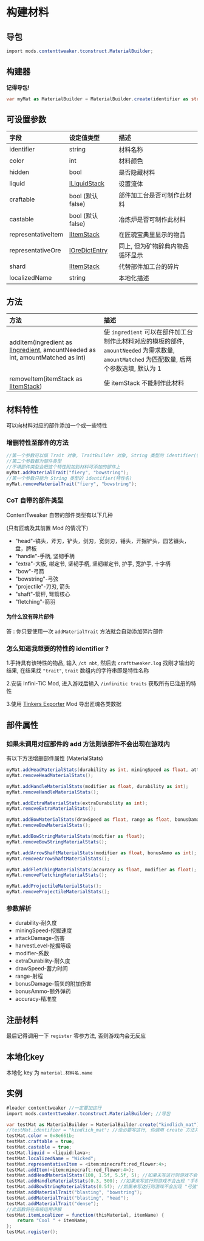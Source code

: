 # 构建材料

## 导包

```csharp
import mods.contenttweaker.tconstruct.MaterialBuilder;
```

## 构建器

**记得导包!**

```csharp
var myMat as MaterialBuilder = MaterialBuilder.create(identifier as string);
```

## 可设置参数

| 字段 | 设定值类型 | 描述 |
| :--- | :--- | :--- |
| identifier | string | 材料名称 |
| color | int | 材料颜色 |
| hidden | bool | 是否隐藏材料 |
| liquid | [ILiquidStack](https://docs.blamejared.com/1.12/en/Vanilla/Liquids/ILiquidStack/) | 设置流体 |
| craftable | bool (默认false) | 部件加工台是否可制作此材料 |
| castable | bool (默认false) | 冶炼炉是否可制作此材料 |
| representativeItem | [IItemStack](https://docs.blamejared.com/1.12/en/Vanilla/Items/IItemStack/) | 在匠魂宝典里显示的物品 |
| representativeOre | [IOreDictEntry](https://docs.blamejared.com/1.12/en/Vanilla/OreDict/IOreDictEntry/) | 同上, 但为矿物辞典内物品循环显示 |
| shard | [IItemStack](https://docs.blamejared.com/1.12/en/Vanilla/Items/IItemStack/) | 代替部件加工台的碎片 |
| localizedName | string | 本地化描述 |

## 方法

| 方法 | 描述 |
| :---- | :---- |
| addItem(ingredient as [IIngredient](https://docs.blamejared.com/1.12/en/Vanilla/Variable_Types/IIngredient/), amountNeeded as int, amountMatched as int) | 使 `ingredient` 可以在部件加工台制作此材料对应的模板的部件, `amountNeeded` 为需求数量, `amountMatched` 为匹配数量, 后两个参数选填, 默认为 1 |
| removeItem(itemStack as [IItemStack](https://docs.blamejared.com/1.12/en/Vanilla/Items/IItemStack/)) | 使 itemStack 不能制作此材料 |

## 材料特性

可以向材料对应的部件添加一个或一些特性

### 增删特性至部件的方法

```csharp
//第一个参数可以填 Trait 对象, TraitBuilder 对象, String 类型的 identifier(特性名)
//第二个参数都为部件类型
//不填部件类型会把这个特性附加到材料可添加的部件上
myMat.addMaterialTrait("fiery", "bowstring");
//第一个参数只能为 String 类型的 identifier(特性名) 
myMat.removeMaterialTrait("fiery", "bowstring");
```

### CoT 自带的部件类型

ContentTweaker 自带的部件类型有以下几种

(只有匠魂及其前置 Mod 的情况下)

* "head"\-镐头，斧刃，铲头，剑刃，宽剑刃，锤头，开掘铲头，园艺镰头，盘，牌板
* "handle"\-手柄, 坚韧手柄
* "extra"\-大板, 绑定节, 坚韧手柄, 坚韧绑定节, 护手, 宽护手, 十字柄
* "bow"\-弓箭
* "bowstring"\-弓弦
* "projectile"\-刀刃, 箭头
* "shaft"\-箭杆, 弩箭核心
* "fletching"\-箭羽

#### 为什么没有碎片部件

答 : 你只要使用一次 `addMaterialTrait` 方法就会自动添加碎片部件

### 怎么知道我想要的特性的 identifier ?

1.手持具有该特性的物品, 输入 `/ct nbt`, 然后去 `crafttweaker.log` 找刚才输出的结果, 在结果找 `"trait"`, `trait` 数组内的字符串即是特性名称

2.安装 Infini-TiC Mod, 进入游戏后输入 `/infinitic traits` 获取所有已注册的特性

3.使用 [Tinkers Exporter](https://www.mcmod.cn/class/2740.html) Mod 导出匠魂各类数据

## 部件属性

### 如果未调用对应部件的 add 方法则该部件不会出现在游戏内

有以下方法增删部件属性 (MaterialStats)

```csharp
myMat.addHeadMaterialStats(durability as int, miningSpeed as float, attackDamage as float, harvestLevel as int);
myMat.removeHeadMaterialStats();

myMat.addHandleMaterialStats(modifier as float, durability as int);
myMat.removeHandleMaterialStats();

myMat.addExtraMaterialStats(extraDurability as int);
myMat.removeExtraMaterialStats();

myMat.addBowMaterialStats(drawSpeed as float, range as float, bonusDamage as float);
myMat.removeBowMaterialStats();

myMat.addBowStringMaterialStats(modifier as float);
myMat.removeBowStringMaterialStats();

myMat.addArrowShaftMaterialStats(modifier as float, bonusAmmo as int);
myMat.removeArrowShaftMaterialStats();

myMat.addFletchingMaterialStats(accuracy as float, modifier as float);
myMat.removeFletchingMaterialStats();

myMat.addProjectileMaterialStats();
myMat.removeProjectileMaterialStats();
```

### 参数解析

* durability\-耐久度
* miningSpeed\-挖掘速度
* attackDamage\-伤害
* harvestLevel\-挖掘等级
* modifier\-系数
* extraDurability\-耐久度
* drawSpeed\-蓄力时间
* range\-射程
* bonusDamage\-箭矢的附加伤害
* bonusAmmo\-额外弹药
* accuracy\-精准度

## 注册材料

最后记得调用一下 `register` 零参方法, 否则游戏内会无反应

## 本地化key

本地化 key 为 `material.材料名.name`

## 实例

```csharp
#loader contenttweaker //一定要加这行
import mods.contenttweaker.tconstruct.MaterialBuilder; //导包

var testMat as MaterialBuilder = MaterialBuilder.create("kindlich_mat");
//testMat.identifier = "kindlich_mat"; //没必要写这行, 你调用 create 方法并传入一个字符串的时候就已经指定 identifier 了
testMat.color = 0x8e661b;
testMat.craftable = true;
testMat.castable = true;
testMat.liquid = <liquid:lava>;
testMat.localizedName = "Wicked";
testMat.representativeItem = <item:minecraft:red_flower:4>;
testMat.addItem(<item:minecraft:red_flower:4>);
testMat.addHeadMaterialStats(100, 1.5f, 5.5f, 5); //如果未写这行则游戏不会出现 "头部" 部件
testMat.addHandleMaterialStats(0.3, 500); //如果未写这行则游戏不会出现 "手柄" 部件
testMat.addBowStringMaterialStats(0.5f); //如果未写这行则游戏不会出现 "弓弦" 部件
testMat.addMaterialTrait("blasting", "bowstring");
testMat.addMaterialTrait("blasting", "head");
testMat.addMaterialTrait("dense");
//此函数将在高级运用讲解
testMat.itemLocalizer = function(thisMaterial, itemName) {
    return "Cool " + itemName;
};
testMat.register();
```
